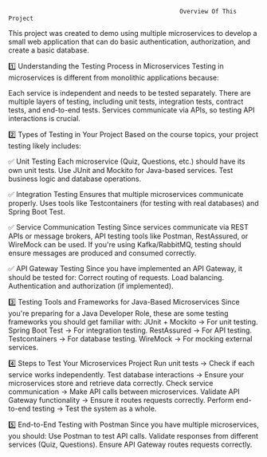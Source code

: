              
                                                    Overview Of This Project
                                                                     
This project was created to demo using multiple microservices to develop a small web application that can do basic authentication, authorization, and create a basic database.

1️⃣ Understanding the Testing Process in Microservices
Testing in microservices is different from monolithic applications because: 

Each service is independent and needs to be tested separately.
There are multiple layers of testing, including unit tests, integration tests, contract tests, and end-to-end tests.
Services communicate via APIs, so testing API interactions is crucial.

2️⃣ Types of Testing in Your Project
Based on the course topics, your project testing likely includes:

✅ Unit Testing
Each microservice (Quiz, Questions, etc.) should have its own unit tests.
Use JUnit and Mockito for Java-based services.
Test business logic and database operations.

✅ Integration Testing
Ensures that multiple microservices communicate properly.
Uses tools like Testcontainers (for testing with real databases) and Spring Boot Test.

✅ Service Communication Testing
Since services communicate via REST APIs or message brokers, API testing tools like Postman, RestAssured, or WireMock can be used.
If you're using Kafka/RabbitMQ, testing should ensure messages are produced and consumed correctly.

✅ API Gateway Testing
Since you have implemented an API Gateway, it should be tested for:
Correct routing of requests.
Load balancing.
Authentication and authorization (if implemented).

3️⃣ Testing Tools and Frameworks for Java-Based Microservices
Since you're preparing for a Java Developer Role, these are some testing frameworks you should get familiar with:
JUnit + Mockito → For unit testing.
Spring Boot Test → For integration testing.
RestAssured → For API testing.
Testcontainers → For database testing.
WireMock → For mocking external services.

4️⃣ Steps to Test Your Microservices Project
Run unit tests → Check if each service works independently.
Test database interactions → Ensure your microservices store and retrieve data correctly.
Check service communication → Make API calls between microservices.
Validate API Gateway functionality → Ensure it routes requests correctly.
Perform end-to-end testing → Test the system as a whole.

5️⃣ End-to-End Testing with Postman
Since you have multiple microservices, you should:
Use Postman to test API calls.
Validate responses from different services (Quiz, Questions).
Ensure API Gateway routes requests correctly. 
